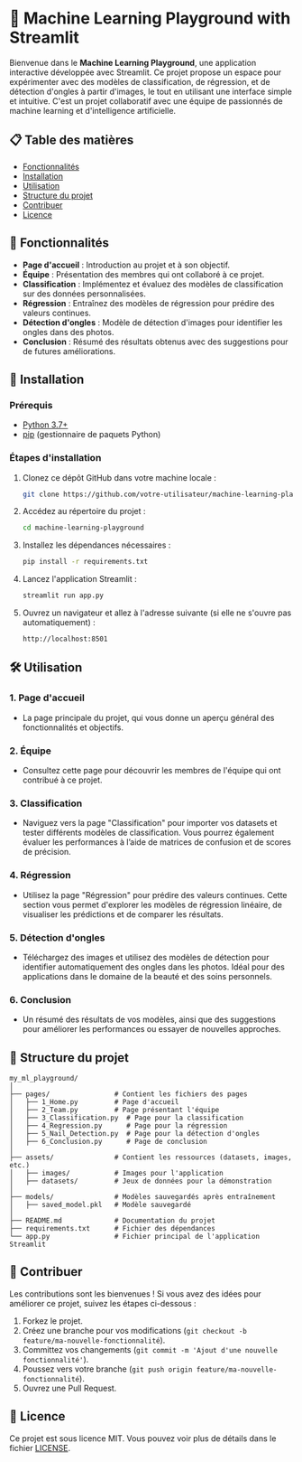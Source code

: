 # 🧠 Machine Learning Playground with Streamlit

Bienvenue dans le **Machine Learning Playground**, une application interactive développée avec Streamlit. Ce projet propose un espace pour expérimenter avec des modèles de classification, de régression, et de détection d'ongles à partir d'images, le tout en utilisant une interface simple et intuitive. C'est un projet collaboratif avec une équipe de passionnés de machine learning et d'intelligence artificielle.

## 📋 Table des matières

- [Fonctionnalités](#-fonctionnalités)
- [Installation](#-installation)
- [Utilisation](#-utilisation)
- [Structure du projet](#-structure-du-projet)
- [Contribuer](#-contribuer)
- [Licence](#-licence)

## 🎯 Fonctionnalités

- **Page d'accueil** : Introduction au projet et à son objectif.
- **Équipe** : Présentation des membres qui ont collaboré à ce projet.
- **Classification** : Implémentez et évaluez des modèles de classification sur des données personnalisées.
- **Régression** : Entraînez des modèles de régression pour prédire des valeurs continues.
- **Détection d'ongles** : Modèle de détection d'images pour identifier les ongles dans des photos.
- **Conclusion** : Résumé des résultats obtenus avec des suggestions pour de futures améliorations.

## 🚀 Installation

### Prérequis

- [Python 3.7+](https://www.python.org/downloads/)
- [pip](https://pip.pypa.io/en/stable/installation/) (gestionnaire de paquets Python)

### Étapes d'installation

1. Clonez ce dépôt GitHub dans votre machine locale :

    ```bash
    git clone https://github.com/votre-utilisateur/machine-learning-playground.git
    ```

2. Accédez au répertoire du projet :

    ```bash
    cd machine-learning-playground
    ```

3. Installez les dépendances nécessaires :

    ```bash
    pip install -r requirements.txt
    ```

4. Lancez l'application Streamlit :

    ```bash
    streamlit run app.py
    ```

5. Ouvrez un navigateur et allez à l'adresse suivante (si elle ne s'ouvre pas automatiquement) :

    ```
    http://localhost:8501
    ```

## 🛠 Utilisation

### 1. Page d'accueil
- La page principale du projet, qui vous donne un aperçu général des fonctionnalités et objectifs.

### 2. Équipe
- Consultez cette page pour découvrir les membres de l'équipe qui ont contribué à ce projet.

### 3. Classification
- Naviguez vers la page "Classification" pour importer vos datasets et tester différents modèles de classification. Vous pourrez également évaluer les performances à l’aide de matrices de confusion et de scores de précision.

### 4. Régression
- Utilisez la page "Régression" pour prédire des valeurs continues. Cette section vous permet d'explorer les modèles de régression linéaire, de visualiser les prédictions et de comparer les résultats.

### 5. Détection d'ongles
- Téléchargez des images et utilisez des modèles de détection pour identifier automatiquement des ongles dans les photos. Idéal pour des applications dans le domaine de la beauté et des soins personnels.

### 6. Conclusion
- Un résumé des résultats de vos modèles, ainsi que des suggestions pour améliorer les performances ou essayer de nouvelles approches.

## 📂 Structure du projet

```plaintext
my_ml_playground/
│
├── pages/                # Contient les fichiers des pages
│   ├── 1_Home.py         # Page d'accueil
│   ├── 2_Team.py         # Page présentant l'équipe
│   ├── 3_Classification.py  # Page pour la classification
│   ├── 4_Regression.py      # Page pour la régression
│   ├── 5_Nail_Detection.py  # Page pour la détection d'ongles
│   ├── 6_Conclusion.py      # Page de conclusion
│
├── assets/               # Contient les ressources (datasets, images, etc.)
│   ├── images/           # Images pour l'application
│   ├── datasets/         # Jeux de données pour la démonstration
│
├── models/               # Modèles sauvegardés après entraînement
│   ├── saved_model.pkl   # Modèle sauvegardé
│
├── README.md             # Documentation du projet
├── requirements.txt      # Fichier des dépendances
└── app.py                # Fichier principal de l'application Streamlit
```

## 🤝 Contribuer

Les contributions sont les bienvenues ! Si vous avez des idées pour améliorer ce projet, suivez les étapes ci-dessous :

1. Forkez le projet.
2. Créez une branche pour vos modifications (`git checkout -b feature/ma-nouvelle-fonctionnalité`).
3. Committez vos changements (`git commit -m 'Ajout d'une nouvelle fonctionnalité'`).
4. Poussez vers votre branche (`git push origin feature/ma-nouvelle-fonctionnalité`).
5. Ouvrez une Pull Request.

## 📝 Licence

Ce projet est sous licence MIT. Vous pouvez voir plus de détails dans le fichier [LICENSE](./LICENSE).

